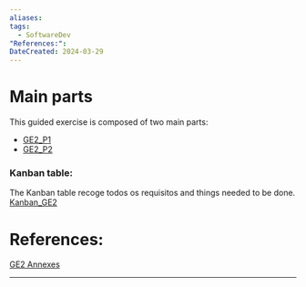 ```yaml
---
aliases: 
tags:
  - SoftwareDev
"References:": 
DateCreated: 2024-03-29
---
```

# Main parts
This guided exercise is composed of two main parts: 

+ [GE2_P1](GE2_P1)
+ [GE2_P2](GE2_P2.md)
### Kanban table:
The Kanban table recoge todos os requisitos and things needed to be done. 
[Kanban_GE2](Kanban_GE2.md)

# References: 
[GE2 Annexes](GE2%20Annexes.md)

---
